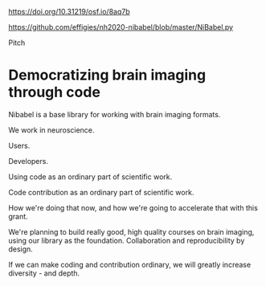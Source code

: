 https://doi.org/10.31219/osf.io/8aq7b

https://github.com/effigies/nh2020-nibabel/blob/master/NiBabel.py

Pitch

# Democratizing brain imaging through code

Nibabel is a base library for working with brain imaging formats.

We work in neuroscience.

Users.

Developers.

Using code as an ordinary part of scientific work.

Code contribution as an ordinary part of scientific work.

How we're doing that now, and how we're going to accelerate that with this
grant.

We're planning to build really good, high quality courses on brain imaging,
using our library as the foundation.  Collaboration and reproducibility by
design.

If we can make coding and contribution ordinary, we will greatly increase
diversity - and depth.

